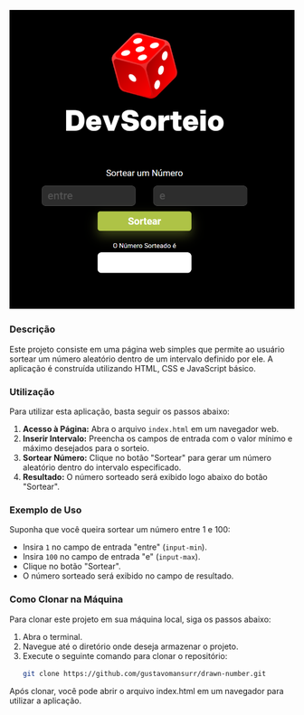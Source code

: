 ![Imagem do projeto](assets/readme.png)

### Descrição
Este projeto consiste em uma página web simples que permite ao usuário sortear um número aleatório dentro de um intervalo definido por ele. A aplicação é construída utilizando HTML, CSS e JavaScript básico.

### Utilização
Para utilizar esta aplicação, basta seguir os passos abaixo:

1. **Acesso à Página:** Abra o arquivo `index.html` em um navegador web.
2. **Inserir Intervalo:** Preencha os campos de entrada com o valor mínimo e máximo desejados para o sorteio.
3. **Sortear Número:** Clique no botão "Sortear" para gerar um número aleatório dentro do intervalo especificado.
4. **Resultado:** O número sorteado será exibido logo abaixo do botão "Sortear".

### Exemplo de Uso
Suponha que você queira sortear um número entre 1 e 100:

- Insira `1` no campo de entrada "entre" (`input-min`).
- Insira `100` no campo de entrada "e" (`input-max`).
- Clique no botão "Sortear".
- O número sorteado será exibido no campo de resultado.

### Como Clonar na Máquina
Para clonar este projeto em sua máquina local, siga os passos abaixo:

1. Abra o terminal.
2. Navegue até o diretório onde deseja armazenar o projeto.
3. Execute o seguinte comando para clonar o repositório:
   ```bash
   git clone https://github.com/gustavomansurr/drawn-number.git
Após clonar, você pode abrir o arquivo index.html em um navegador para utilizar a aplicação.